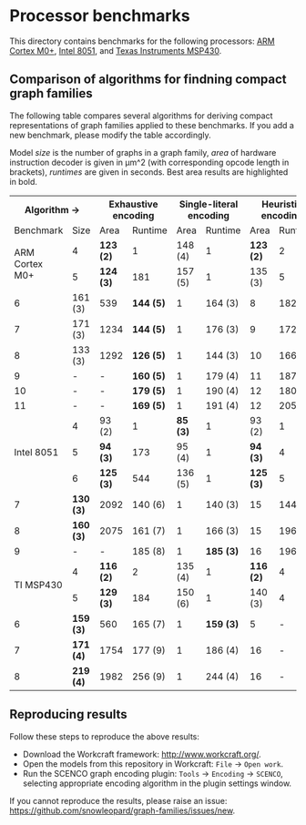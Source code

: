 # Processor benchmarks

This directory contains benchmarks for the following processors: [ARM Cortex M0+](https://en.wikipedia.org/wiki/ARM_Cortex-M#Cortex-M0.2B), [Intel 8051](https://en.wikipedia.org/wiki/Intel_MCS-51), and [Texas Instruments MSP430](https://en.wikipedia.org/wiki/TI_MSP430).

## Comparison of algorithms for findning compact graph families
The following table compares several algorithms for deriving compact representations of graph families applied to these benchmarks. If you add a new benchmark, please modify the table accordingly.

Model _size_ is the number of graphs in a graph family, _area_ of hardware instruction decoder is given in μm^2 (with corresponding opcode length in brackets), _runtimes_ are given in seconds. Best area results are highlighted in bold.

<table>
  <tr>
    <th colspan="2">Algorithm →</th>
    <th colspan="2">Exhaustive encoding</th>
    <th colspan="2">Single-literal encoding</th>
    <th colspan="2">Heuristic encoding</th>
    <th colspan="2">SAT-based encoding</th>
  </tr>
  <tr>
    <td>Benchmark</td>
    <td>Size</td>
    <td width="80pt">Area</td>
    <td>Runtime</td>
    <td width="80pt">Area</td>
    <td>Runtime</td>
    <td width="80pt">Area</td>
    <td>Runtime</td>
    <td width="80pt">Area</td>
    <td>Runtime</td>
  </tr>
  <tr>
    <td rowspan="2">ARM Cortex M0+</td>
    <td>4</td>
    <td><strong>123 (2)</strong></td>
    <td>1</td>
    <td>148 (4)</td>
    <td>1</td>
    <td><strong>123 (2)</strong></td>
    <td>2</td>
    <td><strong>123 (2)</strong></td>
    <td>1</td>
  </tr>
  <tr>
    <td>5</td>
    <td><strong>124 (3)</strong></td>
    <td>181</td>
    <td>157 (5)</td>
    <td>1</td>
    <td>135 (3)</td>
    <td>5</td>
    <td>155</td>
    <td>1</td>
  </tr>
  <tr>
    <td>6</td>
    <td>161 (3)</td>
    <td>539</td>
    <td><strong>144 (5)</strong></td>
    <td>1</td>
    <td>164 (3)</td>
    <td>8</td>
    <td>182 (3)</td>
    <td>1</td>
  </tr>
  <tr>
    <td>7</td>
    <td>171 (3)</td>
    <td>1234</td>
    <td><strong>144 (5)</strong></td>
    <td>1</td>
    <td>176 (3)</td>
    <td>9</td>
    <td>172 (3)</td>
    <td>1</td>
  </tr>
  <tr>
    <td>8</td>
    <td>133 (3)</td>
    <td>1292</td>
    <td><strong>126 (5)</strong></td>
    <td>1</td>
    <td>144 (3)</td>
    <td>10</td>
    <td>166 (3)</td>
    <td>2</td>
  </tr>
  <tr>
    <td>9</td>
    <td>-</td>
    <td>-</td>
    <td><strong>160 (5)</strong></td>
    <td>1</td>
    <td>179 (4)</td>
    <td>11</td>
    <td>187 (4)</td>
    <td>1</td>
  </tr>
  <tr>
    <td>10</td>
    <td>-</td>
    <td>-</td>
    <td><strong>179 (5)</strong></td>
    <td>1</td>
    <td>190 (4)</td>
    <td>12</td>
    <td>180 (4)</td>
    <td>1</td>
  </tr>
  <tr>
    <td>11</td>
    <td>-</td>
    <td>-</td>
    <td><strong>169 (5)</strong></td>
    <td>1</td>
    <td>191 (4)</td>
    <td>12</td>
    <td>205 (4)</td>
    <td>2</td>
  </tr>
  <tr>
    <td rowspan="3">Intel 8051</td>
    <td>4</td>
    <td>93 (2)</td>
    <td>1</td>
    <td><strong>85 (3)</strong></td>
    <td>1</td>
    <td>93 (2)</td>
    <td>1</td>
    <td>93</td>
    <td>1</td>
  </tr>
  <tr>
    <td>5</td>
    <td><strong>94 (3)</strong></td>
    <td>173</td>
    <td>95 (4)</td>
    <td>1</td>
    <td><strong>94 (3)</strong></td>
    <td>4</td>
    <td>96 (3)</td>
    <td>1</td>
  </tr>
  <tr>
    <td>6</td>
    <td><strong>125 (3)</strong></td>
    <td>544</td>
    <td>136 (5)</td>
    <td>1</td>
    <td><strong>125 (3)</strong></td>
    <td>5</td>
    <td>147 (3)</td>
    <td>1</td>
  </tr>
  <tr>
    <td>7</td>
    <td><strong>130 (3)</strong></td>
    <td>2092</td>
    <td>140 (6)</td>
    <td>1</td>
    <td>140 (3)</td>
    <td>15</td>
    <td>144 (3)</td>
    <td>1</td>
  </tr>
  <tr>
    <td>8</td>
    <td><strong>160 (3)</strong></td>
    <td>2075</td>
    <td>161 (7)</td>
    <td>1</td>
    <td>166 (3)</td>
    <td>15</td>
    <td>196 (3)</td>
    <td>3</td>
  </tr>
  <tr>
    <td>9</td>
    <td>-</td>
    <td>-</td>
    <td>185 (8)</td>
    <td>1</td>
    <td><strong>185 (3)</strong></td>
    <td>16</td>
    <td>196 (4)</td>
    <td>3</td>
  </tr>
    <td rowspan="2">TI MSP430</td>
    <td>4</td>
    <td><strong>116 (2)</strong></td>
    <td>2</td>
    <td>135 (4)</td>
    <td>1</td>
    <td><strong>116 (2)</strong></td>
    <td>4</td>
    <td>-</td>
    <td>-</td>
  </tr>
  <tr>
    <td>5</td>
    <td><strong>129 (3)</strong></td>
    <td>184</td>
    <td>150 (6)</td>
    <td>1</td>
    <td>140 (3)</td>
    <td>4</td>
    <td>-</td>
    <td>-</td>
  </tr>
  <tr>
    <td>6</td>
    <td><strong>159 (3)</strong></td>
    <td>560</td>
    <td>165 (7)</td>
    <td>1</td>
    <td><strong>159 (3)</strong></td>
    <td>5</td>
    <td>-</td>
    <td>-</td>
  </tr>
  <tr>
    <td>7</td>
    <td><strong>171 (4)</strong></td>
    <td>1754</td>
    <td>177 (9)</td>
    <td>1</td>
    <td>186 (4)</td>
    <td>16</td>
    <td>-</td>
    <td>-</td>
  </tr>
  <tr>
    <td>8</td>
    <td><strong>219 (4)</strong></td>
    <td>1982</td>
    <td>256 (9)</td>
    <td>1</td>
    <td>244 (4)</td>
    <td>16</td>
    <td>-</td>
    <td>-</td>
  </tr>
</table>

## Reproducing results
Follow these steps to reproduce the above results:
* Download the Workcraft framework: http://www.workcraft.org/.
* Open the models from this repository in Workcraft: `File` → `Open work`.
* Run the SCENCO graph encoding plugin: `Tools` → `Encoding` → `SCENCO`, selecting appropriate encoding algorithm in the plugin settings window.

If you cannot reproduce the results, please raise an issue: https://github.com/snowleopard/graph-families/issues/new.
